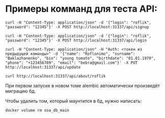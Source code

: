 # Примеры комманд для теста API:


```
curl -H "Content-Type: application/json" -d '{"login": "roflik", "password": "12345"}' -X POST http://localhost:31337/api/signup
```

```
curl -H "Content-Type: application/json" -d '{"login": "roflik", "password": "12345"}' -X POST http://localhost:31337/api/login
```

```
curl -H "Content-Type: application/json" -H "Auth: <токен из предыдущей команды>" -d '{"name": "Roflonimo", "surname": "Baklazhanenko", "bio": "young tomato", "birthdate": "01.01.1970", "phone": "+123456789", "email": "bebra@gmail.com"}' -X PUT http://localhost:31337/api/update
```

```
curl http://localhost:31337/api/about/roflik
```

При первом запуске в новом томе alembic автоматически произведёт миграцию бд.

Чтобы удалить том, который маунтится в бд, нужно написать:
```
docker volume rm soa_db_main
```